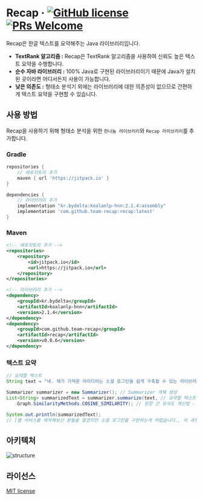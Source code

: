 # Recap &middot; [![GitHub license](https://img.shields.io/badge/license-MIT-blue.svg)](https://github.com/facebook/react/blob/main/LICENSE) [![PRs Welcome](https://img.shields.io/badge/PRs-welcome-brightgreen.svg)](https://reactjs.org/docs/how-to-contribute.html#your-first-pull-request)
Recap은 한글 텍스트를 요약해주는 Java 라이브러리입니다.

* **TextRank 알고리즘 :** Recap은 TextRank 알고리즘을 사용하여 신뢰도 높은 텍스트 요약을 수행합니다.
* **순수 자바 라이브러리 :** 100% Java로 구현된 라이브러리이기 때문에 Java가 설치된 곳이라면 어디서든지 사용이 가능합니다.
* **낮은 의존도 :** 형태소 분석기 외에는 라이브러리에 대한 의존성이 없으므로 간편하게 텍스트 요약을 구현할 수 있습니다.

## 사용 방법
Recap을 사용하기 위해 형태소 분석을 위한 `한나눔 라이브러리`와 `Recap 라이브러리`를 추가합니다.
### Gradle
```gradle
repositories {
    // 레포지토리 추가
    maven { url 'https://jitpack.io' }
}

dependencies {
    // 라이브러리 추가
    implementation "kr.bydelta:koalanlp-hnn:2.1.4:assembly"
    implementation 'com.github.team-recap:recap:latest'
}
```
### Maven
```xml
<!-- 레포지토리 추가 -->
<repositories>
    <repository>
        <id>jitpack.io</id>
        <url>https://jitpack.io</url>
    </repository>
</repositories>

<!-- 라이브러리 추가 -->
<dependency>
    <groupId>kr.bydelta</groupId>
    <artifactId>koalanlp-hnn</artifactId>
    <version>2.1.4</version>
</dependency>
<dependency>
    <groupId>com.github.team-recap</groupId>
    <artifactId>recap</artifactId>
    <version>v0.0.6</version>
</dependency>
```
### 텍스트 요약
```java
// 요약할 텍스트
String text = "네. 제가 가져온 아이디어는 소셜 로그인을 쉽게 구축할 수 있는 라이브러리입니다. 웹 서비스를 제작해보신 분들을 알겠지만 소셜 로그인을 구현하는게 굉장히 어렵습니다. 소셜 플랫폼과의 연동뿐만아니라 해당 과정을 클라이언트와 연동하는 과정이 생각보다 많이 복잡합니다. 그래서 이 과정을 차라리 라이브러리화 해서 다양한 소셜 플랫폼을 지원할 뿐만아니라 쉽게 이용할 수 있도록 제작해보고 싶습니다.";

Summarizer summarizer = new Summarizer(); // Summarizer 객체 생성
List<String> summarizedText = summarizer.summarize(text, // 요약할 텍스트
    Graph.SimilarityMethods.COSINE_SIMILARITY); // 문장 간 유사도 계산법 - COSINE, JACCARD 유사도 측정법 사용 가능

System.out.println(summarizedText);
// [웹 서비스를 제작해보신 분들을 알겠지만 소셜 로그인을 구현하는게 어렵습니다., 이 과정을 라이브러리화 해서 다양한 소셜 플랫폼을 지원할 쉽게 이용할 수 있도록 제작해보고 싶습니다.]
```

## 아키텍처
![structure](https://github.com/team-recap/recap/assets/35624367/b8060762-19b6-455f-a26a-3c18dac6d160)


## 라이선스
[MIT license](https://github.com/facebook/react/blob/main/LICENSE)
